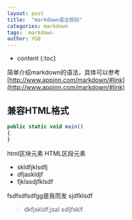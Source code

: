 ```yaml
---
layout: post
title:  "markdown语法规则"
categories: markdown
tags:  markdown
author: YGQ
---
```


* content
{:toc}

简单介绍markdown的语法，具体可以参考[http://www.appinn.com/markdown/#link](http://www.appinn.com/markdown/#link)
 
 
 
 
 
 ## 兼容HTML格式
 ```js
 public static void main()
 {
 }
 ```
 html区块元素
 HTML区段元素
 - skldfjklsdfj
 - dfjaskldjf
 - fjklasdjfklsdf
 
 fsdfsdfsdfgg是我而发
 sjdfklsdf
 
 
 >dkfjskldf;jsal
 sdljfsklf
 
 
 
